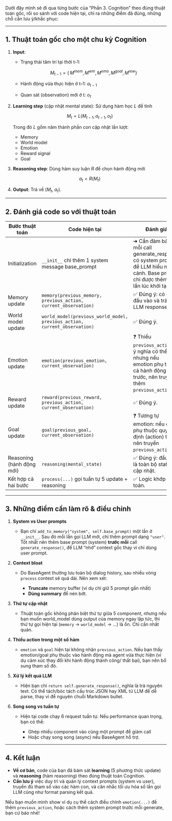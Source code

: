 Dưới đây mình sẽ đi qua từng bước của “Phần 3. Cognition” theo đúng thuật toán gốc, rồi so sánh với code hiện tại, chỉ ra những điểm đã đúng, những chỗ cần lưu ý/khắc phục:

---

## 1. Thuật toán gốc cho một chu kỳ Cognition

1. **Input**:

   * Trạng thái tâm trí tại thời t–1:

     $$
       M_{t-1} = \{\,M^{mem},\,M^{wm},\,M^{emo},\,M^{goal},\,M^{rew}\}
     $$
   * Hành động vừa thực hiện ở t–1: $a_{t-1}$
   * Quan sát (observation) mới ở t: $o_t$

2. **Learning step** (cập nhật mental state):
   Sử dụng hàm học $L$ để tính

   $$
     M_t = L\bigl(M_{t-1},\,a_{t-1},\,o_t\bigr)
   $$

   Trong đó $L$ gồm năm thành phần con cập nhật lần lượt:

   * Memory
   * World model
   * Emotion
   * Reward signal
   * Goal

3. **Reasoning step**:
   Dùng hàm suy luận $R$ để chọn hành động mới

   $$
     a_t = R\bigl(M_t\bigr)
   $$

4. **Output**:
   Trả về $(M_t,\;a_t)$.

---

## 2. Đánh giá code so với thuật toán

| Bước thuật toán           | Code hiện tại                                                             | Đánh giá                                                                                                                       |
| ------------------------- | ------------------------------------------------------------------------- | ------------------------------------------------------------------------------------------------------------------------------ |
| Initialization            | `__init__` chỉ thêm 1 system message base\_prompt                         | ➜ Cần đảm bảo mỗi call generate\_response có system prompt để LLM hiểu ngữ cảnh. Base prompt chỉ được thêm 1 lần lúc khởi tạo. |
| Memory update             | `memory(previous_memory, previous_action, current_observation)`           | ✅ Đúng ý: có đủ 3 đầu vào và trả về LLM response.                                                                              |
| World model update        | `world_model(previous_world_model, previous_action, current_observation)` | ✅ Đúng ý.                                                                                                                      |
| Emotion update            | `emotion(previous_emotion, current_observation)`                          | ❓ Thiếu `previous_action`—ý nghĩa có thể OK nhưng nếu emotion phụ thuộc cả hành động trước, nên truyền thêm `previous_action`. |
| Reward update             | `reward(previous_reward, previous_action, current_observation)`           | ✅ Đúng ý.                                                                                                                      |
| Goal update               | `goal(previous_goal, current_observation)`                                | ❓ Tương tự emotion: nếu goal phụ thuộc quyết định (action) thì nên truyền `previous_action`.                                   |
| Reasoning (hành động mới) | `reasoning(mental_state)`                                                 | ✅ Đúng ý: đầu vào là toàn bộ state đã cập nhật.                                                                                |
| Kết hợp cả hai bước       | `process(...)` gọi tuần tự 5 update + reasoning                           | ✅ Logic khớp thuật toán.                                                                                                       |

---

## 3. Những điểm cần làm rõ & điều chỉnh

1. **System vs User prompts**

   * Bạn chỉ `add_to_memory("system", self.base_prompt)` một lần ở `__init__`. Sau đó mỗi lần gọi LLM mới, chỉ thêm prompt dạng `"user"`. Tốt nhất nên thêm base prompt (system) **trước mỗi** call `generate_response()`, để LLM “nhớ” context gốc thay vì chỉ dùng user prompt.

2. **Context bloat**

   * Do BaseAgent thường lưu toàn bộ dialog history, sau nhiều vòng `process` context sẽ quá dài. Nên xem xét:

     * **Truncate** memory buffer (ví dụ chỉ giữ 5 prompt gần nhất)
     * **Dùng summary** để nén bớt.

3. **Thứ tự cập nhật**

   * Thuật toán gốc không phân biệt thứ tự giữa 5 component, nhưng nếu bạn muốn world\_model dùng output của memory ngay lập tức, thì thứ tự gọi hiện tại (`memory` → `world_model` → …) là ổn. Chỉ cần nhất quán.

4. **Thiếu action trong một số hàm**

   * `emotion` và `goal` hiện tại không nhận `previous_action`. Nếu bạn thấy emotion/goal phụ thuộc vào hành động mà agent vừa thực hiện (ví dụ cảm xúc thay đổi khi hành động thành công/ thất bại), bạn nên bổ sung tham số đó.

5. **Xử lý kết quả LLM**

   * Hiện bạn chỉ `return self.generate_response()`, nghĩa là trả nguyên text. Có thể tách/bóc tách cấu trúc JSON hay XML từ LLM để dễ parse, thay vì để nguyên chuỗi Markdown bullet.

6. **Song song vs tuần tự**

   * Hiện tại code chạy 6 request tuần tự. Nếu performance quan trọng, bạn có thể:

     * Ghép nhiều component vào cùng một prompt để giảm call
     * Hoặc chạy song song (async) nếu BaseAgent hỗ trợ.

---

## 4. Kết luận

* **Về cơ bản**, code của bạn đã bám sát **learning** (5 phương thức update) và **reasoning** (hàm reasoning) theo đúng thuật toán Cognition.
* **Cần lưu ý** việc duy trì và quản lý context prompts (system vs user), truyền đủ tham số vào các hàm con, và cân nhắc tối ưu hóa số lần gọi LLM cũng như format parsing kết quả.

Nếu bạn muốn mình show ví dụ cụ thể cách điều chỉnh `emotion(...)` để thêm `previous_action`, hoặc cách thêm system prompt trước mỗi generate, bạn cứ báo nhé!
